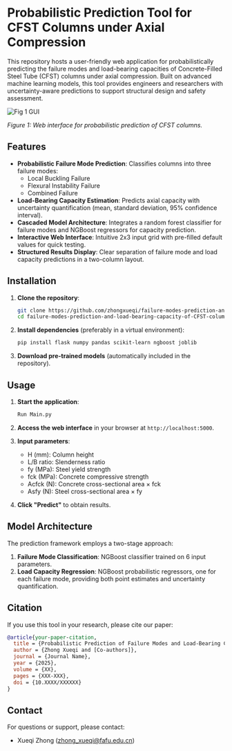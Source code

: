 # Probabilistic Prediction Tool for CFST Columns under Axial Compression

This repository hosts a user-friendly web application for probabilistically predicting the failure modes and load-bearing capacities of Concrete-Filled Steel Tube (CFST) columns under axial compression. Built on advanced machine learning models, this tool provides engineers and researchers with uncertainty-aware predictions to support structural design and safety assessment.


![Fig 1 GUI](https://github.com/user-attachments/assets/e44fd587-641c-4810-96da-3130f62d7958)

*Figure 1: Web interface for probabilistic prediction of CFST columns.*

## Features

- **Probabilistic Failure Mode Prediction**: Classifies columns into three failure modes:
  - Local Buckling Failure
  - Flexural Instability Failure
  - Combined Failure
- **Load-Bearing Capacity Estimation**: Predicts axial capacity with uncertainty quantification (mean, standard deviation, 95% confidence interval).
- **Cascaded Model Architecture**: Integrates a random forest classifier for failure modes and NGBoost regressors for capacity prediction.
- **Interactive Web Interface**: Intuitive 2x3 input grid with pre-filled default values for quick testing.
- **Structured Results Display**: Clear separation of failure mode and load capacity predictions in a two-column layout.

## Installation

1. **Clone the repository**:
   ```bash
   git clone https://github.com/zhongxueqi/failure-modes-prediction-and-load-bearing-capacity-of-CFST-columns-under-axial-compression.git
   cd failure-modes-prediction-and-load-bearing-capacity-of-CFST-columns-under-axial-compression
   ```

2. **Install dependencies** (preferably in a virtual environment):
   ```bash
   pip install flask numpy pandas scikit-learn ngboost joblib
   ```

3. **Download pre-trained models** (automatically included in the repository).

## Usage

1. **Start the application**:
   ```bash
   Run Main.py
   ```

2. **Access the web interface** in your browser at `http://localhost:5000`.

3. **Input parameters**:
   - H (mm): Column height
   - L/B ratio: Slenderness ratio
   - fy (MPa): Steel yield strength
   - fck (MPa): Concrete compressive strength
   - Acfck (N): Concrete cross-sectional area × fck
   - Asfy (N): Steel cross-sectional area × fy

4. **Click "Predict"** to obtain results.

## Model Architecture

The prediction framework employs a two-stage approach:
1. **Failure Mode Classification**: NGBoost classifier trained on 6 input parameters.
2. **Load Capacity Regression**: NGBoost probabilistic regressors, one for each failure mode, providing both point estimates and uncertainty quantification.


## Citation

If you use this tool in your research, please cite our paper:
```bibtex
@article{your-paper-citation,
  title = {Probabilistic Prediction of Failure Modes and Load-Bearing Capacity for CFST Columns under Axial Compression},
  author = {Zhong Xueqi and [Co-authors]},
  journal = {Journal Name},
  year = {2025},
  volume = {XX},
  pages = {XXX-XXX},
  doi = {10.XXXX/XXXXXX}
}
```

## Contact

For questions or support, please contact:
- Xueqi Zhong (zhong_xueqi@fafu.edu.cn)
